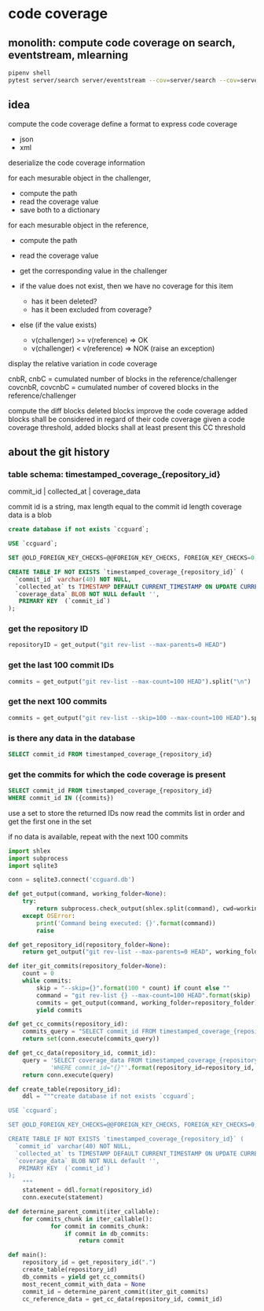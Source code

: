 # code coverage

## monolith: compute code coverage on search, eventstream, mlearning

```sh
pipenv shell
pytest server/search server/eventstream --cov=server/search --cov=server/eventstream --cov=server/mlearning
```

## idea

compute the code coverage
define a format to express code coverage

- json
- xml

deserialize the code coverage information

for each mesurable object in the challenger,

- compute the path
- read the coverage value
- save both to a dictionary

for each mesurable object in the reference,

- compute the path
- read the coverage value
- get the corresponding value in the challenger

- if the value does not exist, then we have no coverage for this item
  - has it been deleted?
  - has it been excluded from coverage?
- else (if the value exists)
  - v(challenger) >= v(reference) => OK
  - v(challenger) < v(reference) => NOK (raise an exception)

display the relative variation in code coverage

cnbR, cnbC = cumulated number of blocks in the reference/challenger
covcnbR, covcnbC = cumulated number of covered blocks in the reference/challenger

compute the diff blocks
deleted blocks improve the code coverage
added blocks shall be considered in regard of their code coverage
given a code coverage threshold, added blocks shall at least present this CC threshold

## about the git history

### table schema: timestamped_coverage_{repository_id}

commit_id | collected_at | coverage_data

commit id is a string, max length equal to the commit id length
coverage data is a blob

```SQL
create database if not exists `ccguard`;

USE `ccguard`;

SET @OLD_FOREIGN_KEY_CHECKS=@@FOREIGN_KEY_CHECKS, FOREIGN_KEY_CHECKS=0;

CREATE TABLE IF NOT EXISTS `timestamped_coverage_{repository_id}` (
  `commit_id` varchar(40) NOT NULL,
  `collected_at` ts TIMESTAMP DEFAULT CURRENT_TIMESTAMP ON UPDATE CURRENT_TIMESTAMP,
  `coverage_data` BLOB NOT NULL default '',
   PRIMARY KEY  (`commit_id`)
);
```


### get the repository ID

```py
repositoryID = get_output("git rev-list --max-parents=0 HEAD")
```

### get the last 100 commit IDs

```py
commits = get_output("git rev-list --max-count=100 HEAD").split("\n")
```

### get the next 100 commits

```py
commits = get_output("git rev-list --skip=100 --max-count=100 HEAD").split("\n")
```

### is there any data in the database

```SQL
SELECT commit_id FROM timestamped_coverage_{repository_id}
```

### get the commits for which the code coverage is present

```SQL
SELECT commit_id FROM timestamped_coverage_{repository_id}
WHERE commit_id IN ({commits})
```

use a set to store the returned IDs
now read the commits list in order and get the first one in the set

if no data is available, repeat with the next 100 commits

```py
import shlex
import subprocess
import sqlite3

conn = sqlite3.connect('ccguard.db')

def get_output(command, working_folder=None):
    try:
        return subprocess.check_output(shlex.split(command), cwd=working_folder)
    except OSError:
        print('Command being executed: {}'.format(command))
        raise

def get_repository_id(repository_folder=None):
    return get_output("git rev-list --max-parents=0 HEAD", working_folder=repository_folder).trim()

def iter_git_commits(repository_folder=None):
    count = 0
    while commits:
        skip = "--skip={}".format(100 * count) if count else ""
        command = "git rev-list {} --max-count=100 HEAD".format(skip)
        commits = get_output(command, working_folder=repository_folder).split("\n")
        yield commits

def get_cc_commits(repository_id):
    commits_query = "SELECT commit_id FROM timestamped_coverage_{repository_id}".format(repository_id=repository_id)
    return set(conn.execute(commits_query))

def get_cc_data(repository_id, commit_id):
    query = 'SELECT coverage_data FROM timestamped_coverage_{repository_id}' +
            'WHERE commit_id="{}"'.format(repository_id=repository_id, commit_id=commit_id)
    return conn.execute(query)

def create_table(repository_id):
    ddl = """create database if not exists `ccguard`;

USE `ccguard`;

SET @OLD_FOREIGN_KEY_CHECKS=@@FOREIGN_KEY_CHECKS, FOREIGN_KEY_CHECKS=0;

CREATE TABLE IF NOT EXISTS `timestamped_coverage_{repository_id}` (
  `commit_id` varchar(40) NOT NULL,
  `collected_at` ts TIMESTAMP DEFAULT CURRENT_TIMESTAMP ON UPDATE CURRENT_TIMESTAMP,
  `coverage_data` BLOB NOT NULL default '',
   PRIMARY KEY  (`commit_id`)
);
    """
    statement = ddl.format(repository_id)
    conn.execute(statement)

def determine_parent_commit(iter_callable):
    for commits_chunk in iter_callable():
            for commit in commits_chunk:
                if commit in db_commits:
                    return commit

def main():
    repository_id = get_repository_id(".")
    create_table(repository_id)
    db_commits = yield get_cc_commits()
    most_recent_commit_with_data = None
    commit_id = determine_parent_commit(iter_git_commits)
    cc_reference_data = get_cc_data(repository_id, commit_id)

```
